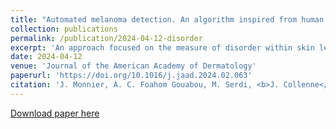 ```yaml
---
title: "Automated melanoma detection. An algorithm inspired from human intelligence characterizing disordered pattern of melanocytic lesions improving a convolutional neural network."
collection: publications
permalink: /publication/2024-04-12-disorder
excerpt: 'An approach focused on the measure of disorder within skin lesions using machine learning models.'
date: 2024-04-12
venue: 'Journal of the American Academy of Dermatology'
paperurl: 'https://doi.org/10.1016/j.jaad.2024.02.063'
citation: 'J. Monnier, A. C. Foahom Gouabou, M. Serdi, <b>J. Collenne</b>, R. Iguernaissi, M.-A. Richard, C. Gaudy-Marqueste, J.-L. Damoiseaux, J.-J. Grob, D. Merad. (2024). &quot;Automated melanoma detection. An algorithm inspired from human intelligence characterizing disordered pattern of melanocytic lesions improving a convolutional neural network.&quot; <i>Journal of the American Academy of Dermatology.</i>'
---
```


[Download paper here](http://academicpages.github.io/files/paper1.pdf)
